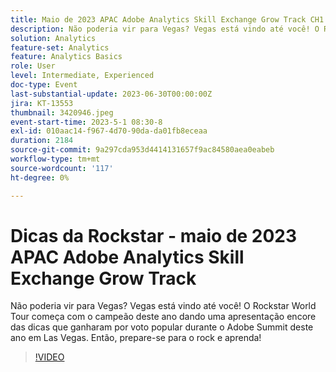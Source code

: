 ```yaml
---
title: Maio de 2023 APAC Adobe Analytics Skill Exchange Grow Track CH1 Rockstar Tips
description: Não poderia vir para Vegas? Vegas está vindo até você! O Rockstar World Tour começa com o campeão deste ano dando uma apresentação encore das dicas que ganharam por voto popular durante o Adobe Summit deste ano em Las Vegas. Então, prepare-se para o rock e aprenda!
solution: Analytics
feature-set: Analytics
feature: Analytics Basics
role: User
level: Intermediate, Experienced
doc-type: Event
last-substantial-update: 2023-06-30T00:00:00Z
jira: KT-13553
thumbnail: 3420946.jpeg
event-start-time: 2023-5-1 08:30-8
exl-id: 010aac14-f967-4d70-90da-da01fb8eceaa
duration: 2184
source-git-commit: 9a297cda953d4414131657f9ac84580aea0eabeb
workflow-type: tm+mt
source-wordcount: '117'
ht-degree: 0%

---
```


# Dicas da Rockstar - maio de 2023 APAC Adobe Analytics Skill Exchange Grow Track

Não poderia vir para Vegas? Vegas está vindo até você! O Rockstar World Tour começa com o campeão deste ano dando uma apresentação encore das dicas que ganharam por voto popular durante o Adobe Summit deste ano em Las Vegas. Então, prepare-se para o rock e aprenda!

>[!VIDEO](https://video.tv.adobe.com/v/3420946/?learn=on)
